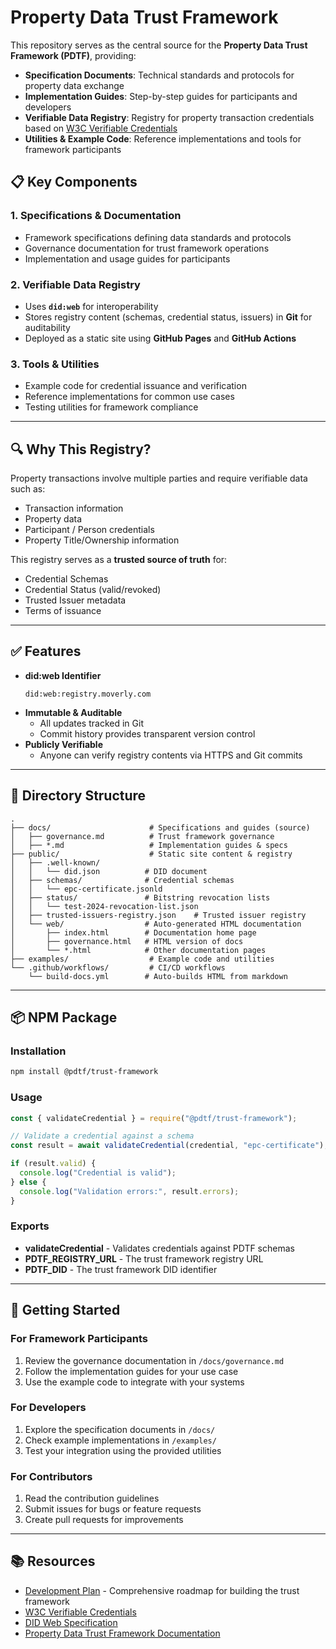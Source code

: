 # Property Data Trust Framework

This repository serves as the central source for the **Property Data Trust Framework (PDTF)**, providing:

- **Specification Documents**: Technical standards and protocols for property data exchange
- **Implementation Guides**: Step-by-step guides for participants and developers
- **Verifiable Data Registry**: Registry for property transaction credentials based on [W3C Verifiable Credentials](https://www.w3.org/TR/vc-data-model/)
- **Utilities & Example Code**: Reference implementations and tools for framework participants

## 📋 Key Components

### 1. Specifications & Documentation

- Framework specifications defining data standards and protocols
- Governance documentation for trust framework operations
- Implementation and usage guides for participants

### 2. Verifiable Data Registry

- Uses **`did:web`** for interoperability
- Stores registry content (schemas, credential status, issuers) in **Git** for auditability
- Deployed as a static site using **GitHub Pages** and **GitHub Actions**

### 3. Tools & Utilities

- Example code for credential issuance and verification
- Reference implementations for common use cases
- Testing utilities for framework compliance

---

## 🔍 Why This Registry?

Property transactions involve multiple parties and require verifiable data such as:

- Transaction information
- Property data
- Participant / Person credentials
- Property Title/Ownership information

This registry serves as a **trusted source of truth** for:

- Credential Schemas
- Credential Status (valid/revoked)
- Trusted Issuer metadata
- Terms of issuance

---

## ✅ Features

- **did:web Identifier**
  ```
  did:web:registry.moverly.com
  ```
- **Immutable & Auditable**
  - All updates tracked in Git
  - Commit history provides transparent version control
- **Publicly Verifiable**
  - Anyone can verify registry contents via HTTPS and Git commits

---

## 📂 Directory Structure

```
.
├── docs/                      # Specifications and guides (source)
│   ├── governance.md          # Trust framework governance
│   ├── *.md                   # Implementation guides & specs
├── public/                    # Static site content & registry
│   ├── .well-known/
│   │   └── did.json          # DID document
│   ├── schemas/              # Credential schemas
│   │   └── epc-certificate.jsonld
│   ├── status/               # Bitstring revocation lists
│   │   └── test-2024-revocation-list.json
│   ├── trusted-issuers-registry.json    # Trusted issuer registry
│   └── web/                  # Auto-generated HTML documentation
│       ├── index.html        # Documentation home page
│       ├── governance.html   # HTML version of docs
│       └── *.html            # Other documentation pages
├── examples/                  # Example code and utilities
└── .github/workflows/         # CI/CD workflows
    └── build-docs.yml        # Auto-builds HTML from markdown
```

---

## 📦 NPM Package

### Installation

```bash
npm install @pdtf/trust-framework
```

### Usage

```javascript
const { validateCredential } = require("@pdtf/trust-framework");

// Validate a credential against a schema
const result = await validateCredential(credential, "epc-certificate");

if (result.valid) {
  console.log("Credential is valid");
} else {
  console.log("Validation errors:", result.errors);
}
```

### Exports

- **validateCredential** - Validates credentials against PDTF schemas
- **PDTF_REGISTRY_URL** - The trust framework registry URL
- **PDTF_DID** - The trust framework DID identifier

---

## 🧠 Getting Started

### For Framework Participants

1. Review the governance documentation in `/docs/governance.md`
2. Follow the implementation guides for your use case
3. Use the example code to integrate with your systems

### For Developers

1. Explore the specification documents in `/docs/`
2. Check example implementations in `/examples/`
3. Test your integration using the provided utilities

### For Contributors

1. Read the contribution guidelines
2. Submit issues for bugs or feature requests
3. Create pull requests for improvements

---

## 📚 Resources

- [Development Plan](plan.md) - Comprehensive roadmap for building the trust framework
- [W3C Verifiable Credentials](https://www.w3.org/TR/vc-data-model/)
- [DID Web Specification](https://w3c-ccg.github.io/did-method-web/)
- [Property Data Trust Framework Documentation](/docs/)
